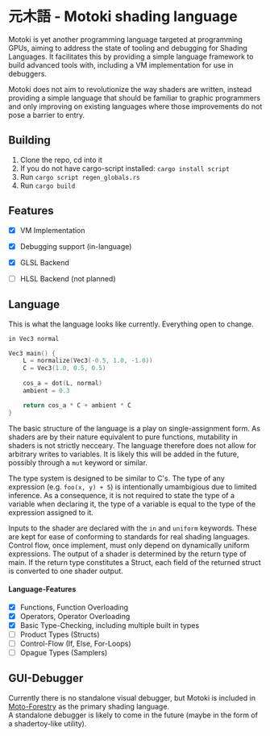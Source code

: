 

# 元木語 - Motoki shading language

Motoki is yet another programming language targeted at programming GPUs, aiming to address the state of tooling and debugging for Shading Languages. It facilitates this by providing a simple language framework to build advanced tools with, including a VM implementation for use in debuggers.  
  
Motoki does not aim to revolutionize the way shaders are written, instead providing a simple language that should be familiar to graphic programmers and only improving on existing languages where those improvements do not pose a barrier to entry.

## Building

1. Clone the repo, cd into it
2. If you do not have cargo-script installed: `cargo install script`
3. Run `cargo script regen_globals.rs`
4. Run `cargo build`

## Features

- [x] VM Implementation
- [x] Debugging support (in-language)
- [x] GLSL Backend
- [ ] HLSL Backend (not planned)


## Language

This is what the language looks like currently. Everything open to change.

```c
in Vec3 normal

Vec3 main() {
    L = normalize(Vec3(-0.5, 1.0, -1.0))
    C = Vec3(1.0, 0.5, 0.5)
    
    cos_a = dot(L, normal)
    ambient = 0.3

    return cos_a * C + ambient * C
}
```

The basic structure of the language is a play on single-assignment form. As shaders are by their nature equivalent to pure functions, mutability in shaders is not strictly necceary. The language therefore does not allow for arbitrary writes to variables. It is likely this will be added in the future, possibly through a `mut` keyword or similar.  
  
The type system is designed to be similar to C's. The type of any expression (e.g. `foo(x, y) + 5`) is intentionally umambigious due to limited inference. As a consequence, it is not required to state the type of a variable when declaring it, the type of a variable is equal to the type of the expression assigned to it.  
  
Inputs to the shader are declared with the `in` and `uniform` keywords. These are kept for ease of conforming to standards for real shading languages. Control flow, once implement, must only depend on dynamically uniform expressions. The output of a shader is determined by the return type of main. If the return type constitutes a Struct, each field of the returned struct is converted to one shader output.

#### Language-Features

- [x] Functions, Function Overloading
- [x] Operators, Operator Overloading
- [x] Basic Type-Checking, including multiple built in types
- [ ] Product Types (Structs)
- [ ] Control-Flow (If, Else, For-Loops)
- [ ] Opague Types (Samplers)

## GUI-Debugger

Currently there is no standalone visual debugger, but Motoki is included in [Moto-Forestry](https://github.com/Nyrox/moto-forestry) as the primary shading language.  
A standalone debugger is likely to come in the future (maybe in the form of a shadertoy-like utility).
